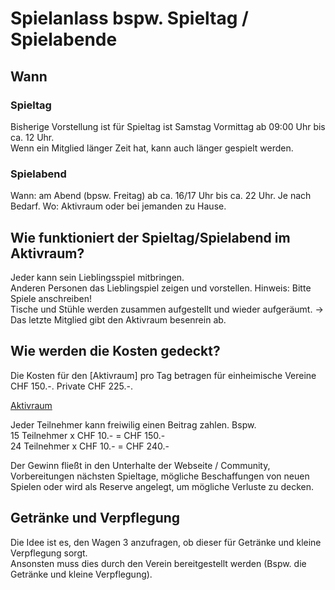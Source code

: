 
# Spielanlass bspw. Spieltag / Spielabende

## **Wann**

### **Spieltag**

Bisherige Vorstellung ist für Spieltag ist Samstag Vormittag ab 09:00 Uhr bis ca. 12 Uhr.  
Wenn ein Mitglied länger Zeit hat, kann auch länger gespielt werden.

### **Spielabend**

Wann: am Abend (bpsw. Freitag) ab ca. 16/17 Uhr bis ca. 22 Uhr. Je nach Bedarf.
Wo: Aktivraum oder bei jemanden zu Hause.

## **Wie funktioniert der Spieltag/Spielabend im Aktivraum?**

Jeder kann sein Lieblingsspiel mitbringen.   
Anderen Personen das Lieblingspiel zeigen und vorstellen. Hinweis: Bitte Spiele anschreiben!  
Tische und Stühle werden zusammen aufgestellt und wieder aufgeräumt.
→ Das letzte Mitglied gibt den Aktivraum besenrein ab.

## **Wie werden die Kosten gedeckt?**

Die Kosten für den [Aktivraum] pro Tag betragen für einheimische Vereine CHF 150.-. Private CHF 225.-.

[Aktivraum](https://www.schulen-stein-ar.ch/verwaltung/gesuch-raumbenuetzung/p-69/)

Jeder Teilnehmer kann freiwilig einen Beitrag zahlen.
Bspw.   
15 Teilnehmer x CHF 10.- = CHF 150.-  
24 Teilnehmer x CHF 10.- = CHF 240.-

Der Gewinn fließt in den Unterhalte der Webseite / Community, Vorbereitungen nächsten Spieltage, mögliche Beschaffungen von neuen Spielen oder wird als Reserve angelegt, um mögliche Verluste zu decken.

## **Getränke und Verpflegung**

Die Idee ist es, den Wagen 3 anzufragen, ob dieser für Getränke und kleine Verpflegung sorgt.  
Ansonsten muss dies durch den Verein bereitgestellt werden (Bspw. die Getränke und kleine Verpflegung).

